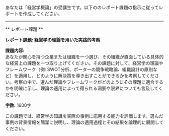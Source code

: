 あなたは「経営学概論」の受講生です。以下ののレポート課題の指示に従ってレポートを作成してください。

---------------------------------------
** レポート課題 **

**レポート課題: 経営学の理論を用いた実践的考察**

**課題内容:**  
あなたが関心を持つ企業または組織を一つ選び、その組織が直面している具体的な経営上の課題を一つ取り上げてください。その課題に対して、経営学の理論やフレームワーク（例: SWOT分析、ポーターの競争戦略論、組織設計の原則など）を適用し、どのように解決策を導き出すことができるかを考察してください。考察の中で、選んだ理論やフレームワークがどのようにその課題に適合するかを明確に示し、理論の適用によって得られる洞察や限界についても言及してください。

**字数:** 1600字

この課題では、経営学の知識を実際の事例に応用する能力を評価します。選んだ事例の背景情報を簡潔に説明し、理論の適用過程とその結果を論理的に展開してください。